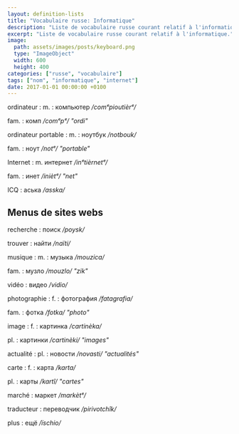 ```yaml
---
layout: definition-lists
title: "Vocabulaire russe: Informatique"
description: "Liste de vocabulaire russe courant relatif à l'informatique."
excerpt: "Liste de vocabulaire russe courant relatif à l'informatique."
image:
  path: assets/images/posts/keyboard.png
  type: "ImageObject"
  width: 600
  height: 400
categories: ["russe", "vocabulaire"]
tags: ["nom", "informatique", "internet"]
date: 2017-01-01 00:00:00 +0100
---
```


ordinateur
: m.
  : компьютер
  */comᵉpioutièrᵉ/*

  fam.
  : комп
  */comᵉpᵉ/ "ordi"*

ordinateur portable
: m.
  : ноутбук
  */notbouk/*

  fam.
  : ноут
  */notᵉ/ "portable"*

Internet
: m.
  интернет
  */inᵉtièrnetᵉ/*

  fam.
  : инет
  */iniètᵉ/ "net"*

ICQ
: аська
*/asska/*


## Menus de sites webs

recherche
: поиск
*/poysk/*

trouver
: найти
*/naïti/*

musique
: m.
  : музыка
  */mouzica/*

  fam.
  : музло
  */mouzlo/ "zik"*

vidéo
: видео
*/vidio/*

photographie
: f.
  : фотография
  */fatagrafia/*

  fam.
  : фотка
  */fotka/ "photo"*

image
: f.
  : картинка
  */cartinèka/*

  pl.
  : картинки
  */cartinèki/ "images"*

actualité
: pl.
  : новости
  */novasti/ "actualités"*

carte
: f.
  : карта
  */karta/*

  pl.
  : карты
  */kartî/ "cartes"*

marché
: маркет
*/markètᵉ/*

traducteur
: переводчик
*/pirivotchîk/*

plus
: ещё
*/ïschio/*
